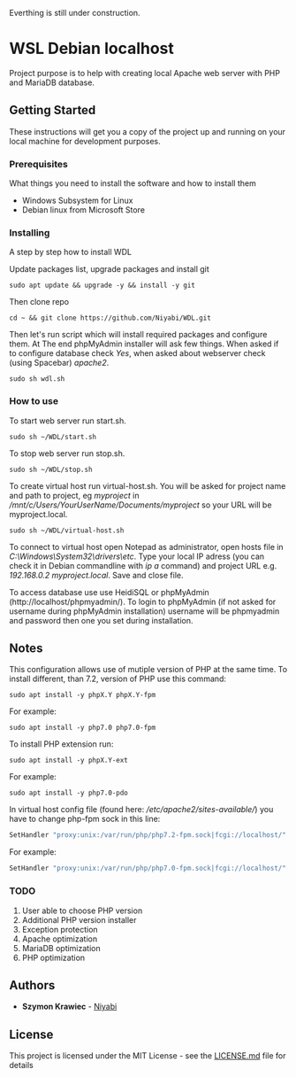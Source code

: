 Everthing is still under construction.

# WSL Debian localhost

Project purpose is to help with creating local Apache web server with PHP and MariaDB database.

## Getting Started

These instructions will get you a copy of the project up and running on your local machine for development purposes. 

### Prerequisites

What things you need to install the software and how to install them


* Windows Subsystem for Linux
* Debian linux from Microsoft Store

### Installing

A step by step how to install WDL

Update packages list, upgrade packages and install git

```shell
sudo apt update && upgrade -y && install -y git
```

Then clone repo

```shell
cd ~ && git clone https://github.com/Niyabi/WDL.git
```

Then let's run script which will install required packages and configure them. At The end phpMyAdmin installer will ask few things. When asked if to configure database check *Yes*, when asked about webserver check (using Spacebar) *apache2*. 

```shell
sudo sh wdl.sh
```
<!-- Now you need to configure MariaDB.

```
sudo mysql -u root
GRANT ALL PRIVILEGES ON *.* TO 'phpmyadmin'@'localhost' WITH GRANT OPTION;
USE mysql;
UPDATE user SET plugin='mysql_native_password' WHERE User='root';
FLUSH PRIVILEGES;
exit;
sudo service mysql restart
``` -->

### How to use

To start web server run start.sh.

```shell
sudo sh ~/WDL/start.sh
```

To stop web server run stop.sh.

```shell
sudo sh ~/WDL/stop.sh
```

To create virtual host run virtual-host.sh. You will be asked for project name and path to project, eg *myproject* in */mnt/c/Users/YourUserName/Documents/myproject* so your URL will be myproject.local.

```shell
sudo sh ~/WDL/virtual-host.sh
```

To connect to virtual host open Notepad as administrator, open hosts file in *C:\Windows\System32\drivers\etc*. Type your local IP adress (you can check it in Debian commandline with *ip a* command) and project URL e.g. *192.168.0.2 myproject.local*. Save and close file.

To access database use use HeidiSQL or phpMyAdmin (http://localhost/phpmyadmin/). To login to phpMyAdmin (if not asked for username during phpMyAdmin installation) username will be phpmyadmin and password then one you set during installation.

## Notes

This configuration allows use of mutiple version of PHP at the same time. To install different, than 7.2, version of PHP use this command:

```shell
sudo apt install -y phpX.Y phpX.Y-fpm
```

For example:

```shell
sudo apt install -y php7.0 php7.0-fpm
```

To install PHP extension run:

```shell
sudo apt install -y phpX.Y-ext
```

For example:

```shell
sudo apt install -y php7.0-pdo
```

In virtual host config file (found here: */etc/apache2/sites-available/*) you have to change php-fpm sock in this line:

```apache
SetHandler "proxy:unix:/var/run/php/php7.2-fpm.sock|fcgi://localhost/"
```

For example:

```apache
SetHandler "proxy:unix:/var/run/php/php7.0-fpm.sock|fcgi://localhost/"
```

### TODO

1. User able to choose PHP version
2. Additional PHP version installer
3. Exception protection
4. Apache optimization
5. MariaDB optimization
6. PHP optimization

## Authors

* **Szymon Krawiec** - [Niyabi](https://github.com/Niyabi)

## License

This project is licensed under the MIT License - see the [LICENSE.md](LICENSE.md) file for details